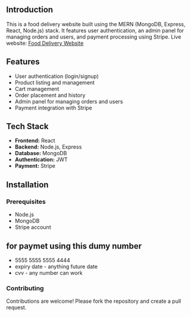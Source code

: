 ## Introduction

This is a food delivery website built using the MERN (MongoDB, Express, React, Node.js) stack. It features user authentication, an admin panel for managing orders and users, and payment processing using Stripe.
Live website: [Food Delivery Website](https://tomato-wx0c.onrender.com)

## Features

- User authentication (login/signup)
- Product listing and management
- Cart management
- Order placement and history
- Admin panel for managing orders and users
- Payment integration with Stripe

## Tech Stack

- **Frontend:** React
- **Backend:** Node.js, Express
- **Database:** MongoDB
- **Authentication:** JWT
- **Payment:** Stripe

## Installation

### Prerequisites

- Node.js
- MongoDB
- Stripe account

## for paymet using this dumy number
 - 5555 5555 5555 4444
 - expiry date - anything future date
 - cvv - any number can work

### Contributing
Contributions are welcome! Please fork the repository and create a pull request.





